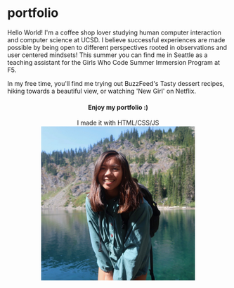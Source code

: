 # portfolio

Hello World! I'm a coffee shop lover studying human computer interaction and computer science at UCSD. I believe successful experiences are made possible by being open to different perspectives rooted in observations and user centered mindsets! This summer you can find me in Seattle as a teaching assistant for the Girls Who Code Summer Immersion Program at F5.

In my free time, you'll find me trying out BuzzFeed's Tasty dessert recipes, hiking towards a beautiful view, or watching 'New Girl' on Netflix.

<h4 align=center>Enjoy my portfolio :)</h4>
<p align=center>I made it with HTML/CSS/JS<br>
<img src="images/allison-hiking.jpeg" width=350px></p>
